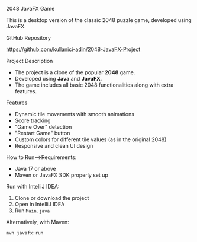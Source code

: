  2048 JavaFX Game

This is a desktop version of the classic 2048 puzzle game, developed using JavaFX.

 GitHub Repository

https://github.com/kullanici-adin/2048-JavaFX-Project

 Project Description

- The project is a clone of the popular **2048** game.
- Developed using **Java** and **JavaFX**.
- The game includes all basic 2048 functionalities along with extra features.

 Features

- Dynamic tile movements with smooth animations
- Score tracking
- "Game Over" detection
- "Restart Game" button
- Custom colors for different tile values (as in the original 2048)
- Responsive and clean UI design

 How to Run-->Requirements:
- Java 17 or above
- Maven or JavaFX SDK properly set up

 Run with IntelliJ IDEA:
1. Clone or download the project
2. Open in IntelliJ IDEA
3. Run `Main.java`

Alternatively, with Maven:
```bash
mvn javafx:run
